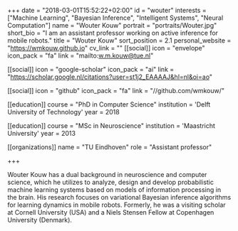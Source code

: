 +++
date = "2018-03-01T15:52:22+02:00"
id = "wouter"
interests = ["Machine Learning", "Bayesian Inference", "Intelligent Systems", "Neural Computation"]
name = "Wouter Kouw"
portrait = "portraits/Wouter.jpg"
short_bio = "I am an assistant professor working on active inference for mobile robots."
title = "Wouter Kouw"
sort_position = 2.1
personal_website = "https://wmkouw.github.io"
cv_link = ""
[[social]]
    icon = "envelope"
    icon_pack = "fa"
    link = "mailto:w.m.kouw@tue.nl"

[[social]]
    icon = "google-scholar"
    icon_pack = "ai"
    link = "https://scholar.google.nl/citations?user=st1j2_EAAAAJ&hl=nl&oi=ao"

[[social]]
    icon = "github"
    icon_pack = "fa"
    link = "//github.com/wmkouw/"

[[education]]
    course = "PhD in Computer Science"
    institution = 'Delft University of Technology'
    year = 2018

[[education]]
    course = "MSc in Neuroscience"
    institution = 'Maastricht University'
    year = 2013

[[organizations]]
    name = "TU Eindhoven"
    role = "Assistant professor"

+++

Wouter Kouw has a dual background in neuroscience and computer science, which he utilizes to analyze, design and develop probabilistic machine learning systems based on models of information processing in the brain. His research focuses on variational Bayesian inference algorithms for learning dynamics in mobile robots. Formerly, he was a visiting scholar at Cornell University (USA) and a Niels Stensen Fellow at Copenhagen University (Denmark).
